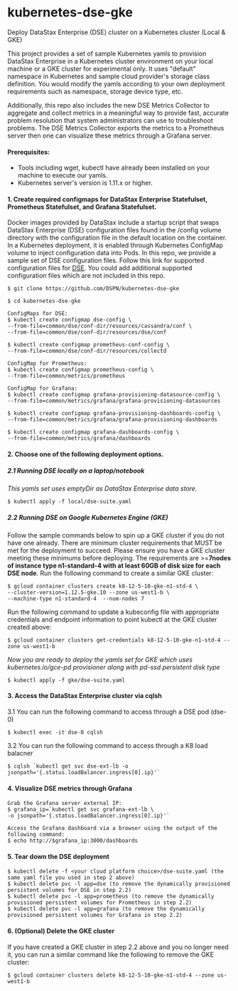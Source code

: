 # kubernetes-dse-gke
Deploy DataStax Enterprise (DSE) cluster on a Kubernetes cluster (Local & GKE)

This project provides a set of sample Kubernetes yamls to provision DataStax Enterprise in a Kubernetes cluster environment on your local machine or a GKE cluster for experimental only. It uses "default" namespace in Kubernetes and sample cloud provider's storage class definition. You would modify the yamls according to your own deployment requirements such as namespace, storage device type, etc.

Additionally, this repo also includes the new DSE Metrics Collector to aggregate and collect metrics in a meaningful way to provide fast, accurate problem resolution that system administrators can use to troubleshoot problems. The DSE Metrics Collector exports the metrics to a Prometheus server then one can visualize these metrics through a Grafana server.

#### Prerequisites:
* Tools including wget, kubectl have already been installed on your machine to execute our yamls.
* Kubernetes server's version is 1.11.x or higher. 

#### 1. Create required configmaps for DataStax Enterprise Statefulset, Prometheus Statefulset, and Grafana Statefulset.
Docker images provided by DataStax include a startup script that swaps DataStax Enterprise (DSE) configuration files found in the /config volume directory with the configuration file in the default location on the container. In a Kubernetes deployment, it is enabled through Kubernetes ConfigMap volume to inject configuration data into Pods. 
In this repo, we provide a sample set of DSE configuration files.  Follow this link for supported configuration files for [DSE](https://github.com/datastax/docker-images/blob/master/server/6.0/files/overwritable-conf-files).  You could add additional supported configuration files which are not included in this repo. 
```
$ git clone https://github.com/DSPN/kubernetes-dse-gke

$ cd kubernetes-dse-gke

ConfigMaps for DSE:
$ kubectl create configmap dse-config \
--from-file=common/dse/conf-dir/resources/cassandra/conf \
--from-file=common/dse/conf-dir/resources/dse/conf

$ kubectl create configmap prometheus-conf-config \
--from-file=common/dse/conf-dir/resources/collectd

ConfigMap for Prometheus:
$ kubectl create configmap prometheus-config \
--from-file=common/metrics/prometheus

ConfigMap for Grafana:
$ kubectl create configmap grafana-provisioning-datasource-config \
--from-file=common/metrics/grafana/grafana-provisioning-datasources

$ kubectl create configmap grafana-provisioning-dashboards-config \
--from-file=common/metrics/grafana/grafana-provisioning-dashboards

$ kubectl create configmap grafana-dashboards-config \
--from-file=common/metrics/grafana/dashboards
```

#### 2. Choose one of the following deployment options.

##### 2.1 Running DSE locally on a laptop/notebook
*This yamls set uses emptyDir as DataStax Enterprise data store.*
```
$ kubectl apply -f local/dse-suite.yaml
```

##### 2.2 Running DSE on Google Kubernetes Engine (GKE) 
Follow the sample commands below to spin up a GKE cluster if you do not have one already. There are minimum cluster requirements that MUST be met for the deployment to succeed. Please ensure you have a GKE cluster meeting these minimums before deploying. The requirements are >=**7nodes of instance type n1-standard-4 with at least 60GB of disk size for each DSE node**.
Run the following command to create a similar GKE cluster:
```
$ gcloud container clusters create k8-12-5-10-gke-n1-std-4 \
--cluster-version=1.12.5-gke.10 --zone us-west1-b \
--machine-type n1-standard-4  --num-nodes 7
```
Run the following command to update a kubeconfig file with appropriate credentials and endpoint information to point kubectl at the GKE cluster created above:
```
$ gcloud container clusters get-credentials k8-12-5-10-gke-n1-std-4 --zone us-west1-b
```

*Now you are ready to deploy the yamls set for GKE which uses kubernetes.io/gce-pd provisioner along with pd-ssd persistent disk type*
```
$ kubectl apply -f gke/dse-suite.yaml
```

#### 3. Access the DataStax Enterprise cluster via cqlsh

3.1 You can run the following command to access through a DSE pod (dse-0)
```
$ kubectl exec -it dse-0 cqlsh
```
3.2 You can run the following command to access through a K8 load balacner
```
$ cqlsh `kubectl get svc dse-ext-lb -o jsonpath='{.status.loadBalancer.ingress[0].ip}'`
```

#### 4. Visualize DSE metrics through Grafana
```
Grab the Grafana server external IP:
$ grafana_ip=`kubectl get svc grafana-ext-lb \
-o jsonpath='{.status.loadBalancer.ingress[0].ip}'`

Access the Grafana dashboard via a browser using the output of the following command:
$ echo http://$grafana_ip:3000/dashboards
```

#### 5. Tear down the DSE deployment
```
$ kubectl delete -f <your cloud platform choice>/dse-suite.yaml (the same yaml file you used in step 2 above)
$ kubectl delete pvc -l app=dse (to remove the dynamically provisioned persistent volumes for DSE in step 2.2)
$ kubectl delete pvc -l app=prometheus (to remove the dynamically provisioned persistent volumes for Prometheus in step 2.2)
$ kubectl delete pvc -l app=grafana (to remove the dynamically provisioned persistent volumes for Grafana in step 2.2)
```

#### 6. (Optional) Delete the GKE cluster
If you have created a GKE cluster in step 2.2 above and you no longer need it, you can run a similar command like the following to remove the GKE cluster:
```
$ gcloud container clusters delete k8-12-5-10-gke-n1-std-4 --zone us-west1-b
```
